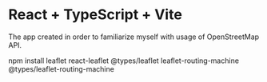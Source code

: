 # React + TypeScript + Vite

The app created in order to familiarize myself with usage of OpenStreetMap API.

npm install leaflet react-leaflet @types/leaflet leaflet-routing-machine @types/leaflet-routing-machine
